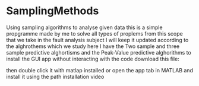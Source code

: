 # SamplingMethods
Using sampling algorithms to analyse given data
this is a simple propgramme made by me to solve all types of proplems from this scope that we take in the fault analysis subject I will keep it updated according to
the alghrothems which we study
here I have the Two sample and three sample predictive alghortisms and the Peak-Value predictive alghorithms 
  to install the GUI app without interacting with the code download this file: 
       
         
          
  then double click it with matlap installed or open the app tab in MATLAB and install it using the path installation video  
